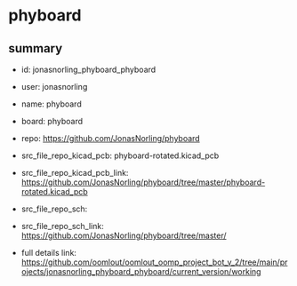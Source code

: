 # phyboard
 
## summary 
* id: jonasnorling_phyboard_phyboard
* user: jonasnorling
* name: phyboard
* board: phyboard
* repo: https://github.com/JonasNorling/phyboard
* src_file_repo_kicad_pcb: phyboard-rotated.kicad_pcb
* src_file_repo_kicad_pcb_link: https://github.com/JonasNorling/phyboard/tree/master/phyboard-rotated.kicad_pcb


* src_file_repo_sch: 
* src_file_repo_sch_link: https://github.com/JonasNorling/phyboard/tree/master/
* full details link: https://github.com/oomlout/oomlout_oomp_project_bot_v_2/tree/main/projects/jonasnorling_phyboard_phyboard/current_version/working  






